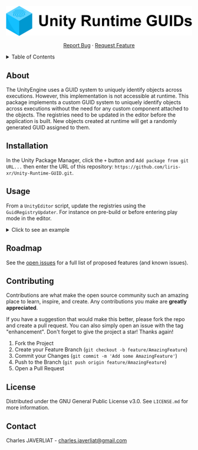 <a name="readme-top"></a>
<div align="center">
    <a href="https://github.com/liris-xr/Unity-Runtime-GUID">
        <picture>
            <source media="(prefers-color-scheme: dark)" srcset="/Documentation~/Images/logo_dark.png">
            <source media="(prefers-color-scheme: light)" srcset="/Documentation~/Images/logo_light.png">
            <img alt="logo" src="/Documentation~/Images/logo_light.png">
        </picture>
    </a>
    <p align="center">
        <a href="https://github.com/liris-xr/Unity-Runtime-GUID/issues">Report Bug</a>
        ·
        <a href="https://github.com/liris-xr/Unity-Runtime-GUID/issues">Request Feature</a>
    </p>
</div>

<details>
    <summary>Table of Contents</summary>
    <ol>
        <li><a href="#about-the-project">About The Project</a></li>
        <li><a href="#installation">Installation</a></li>
        <li><a href="#usage">Usage</a></li>
        <li><a href="#contributing">Contributing</a></li>
        <li><a href="#license">License</a></li>
        <li><a href="#contact">Contact</a></li>
    </ol>
</details>

## About

The UnityEngine uses a GUID system to uniquely identify objects across executions. However, this implementation is not accessible at runtime.
This package implements a custom GUID system to uniquely identify objects across executions without the need for any custom component attached to the objects.
The registries need to be updated in the editor before the application is built. New objects created at runtime will get a randomly generated GUID assigned to them.

## Installation

In the Unity Package Manager, click the `+` button and `Add package from git URL...` then enter the URL of this repository: `https://github.com/liris-xr/Unity-Runtime-GUID.git`.

## Usage

From a `UnityEditor` script, update the registries using the `GuidRegistryUpdater`. For instance on pre-build or before entering play mode in the editor.

<details>
<summary>Click to see an example</summary>

```csharp
using UnityEditor;
using UnityEditor.Build;
using UnityEditor.Build.Reporting;
using UnityEditor.SceneManagement;
using UnityEngine.SceneManagement;
using UnityRuntimeGuid.Editor;

[InitializeOnLoad]
public class MyRegistryUpdater : IPreprocessBuildWithReport
{
    public int callbackOrder => int.MaxValue;

    static MyRegistryUpdater()
    {
        // Update the registries when entering play mode in the Editor
        EditorApplication.playModeStateChanged += state =>
        {
            if (state != PlayModeStateChange.ExitingEditMode)
                return;

            var activeScene = SceneManager.GetActiveScene();
            EditorSceneManager.MarkSceneDirty(activeScene);
            EditorSceneManager.SaveScene(activeScene);

            GuidRegistryUpdater.UpdateAssetsGuidRegistry(GuidRegistryUpdater.GetAllScenePaths(true));
            GuidRegistryUpdater.UpdateScenesGuidRegistry(GuidRegistryUpdater.GetAllScenePaths(true));
        };
    }

    public void OnPreprocessBuild(BuildReport report)
    {
        // Update the registries when building the application
        GuidRegistryUpdater.UpdateAssetsGuidRegistry(GuidRegistryUpdater.GetAllScenePaths(false));
        GuidRegistryUpdater.UpdateScenesGuidRegistry(GuidRegistryUpdater.GetAllScenePaths(false));
    }
}
```

</details>

## Roadmap

See the [open issues](https://github.com/liris-xr/Unity-Runtime-GUID/issues) for a full list of proposed features (and
known issues).

## Contributing

Contributions are what make the open source community such an amazing place to learn, inspire, and create. Any
contributions you make are **greatly appreciated**.

If you have a suggestion that would make this better, please fork the repo and create a pull request. You can also
simply open an issue with the tag "enhancement".
Don't forget to give the project a star! Thanks again!

1. Fork the Project
2. Create your Feature Branch (`git checkout -b feature/AmazingFeature`)
3. Commit your Changes (`git commit -m 'Add some AmazingFeature'`)
4. Push to the Branch (`git push origin feature/AmazingFeature`)
5. Open a Pull Request

## License

Distributed under the GNU General Public License v3.0. See `LICENSE.md` for more information.

## Contact

Charles JAVERLIAT - charles.javerliat@gmail.com